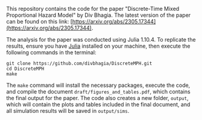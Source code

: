 This repository contains the code for the paper "Discrete-Time Mixed Proportional Hazard Model" by Div Bhagia. The latest version of the paper can be found on this link: [https://arxiv.org/abs/2305.17344](https://arxiv.org/abs/2305.17344). 

The analysis for the paper was conducted using Julia 1.10.4. To replicate the results, ensure you have [Julia](https://julialang.org/downloads/) installed on your machine, then execute the following commands in the terminal:

```shell
git clone https://github.com/divbhagia/DiscreteMPH.git
cd DiscreteMPH
make
```

The `make` command will install the necessary packages, execute the code, and compile the document `draft/figures_and_tables.pdf`, which contains the final output for the paper. The code also creates a new folder, `output`, which will contain the plots and tables included in the final document, and all simulation results will be saved in `output/sims`.